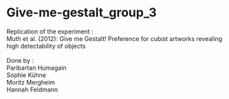 # Give-me-gestalt_group_3
Replication of the experiment :<br />
Muth et al. (2012): Give me Gestalt! Preference for cubist artworks revealing high detectability of objects <br />
<br />
Done by :<br />
Paribartan Humagain <br />
Sophie Kühne <br />
Moritz Mergheim <br />
Hannah Feldmann<br />
